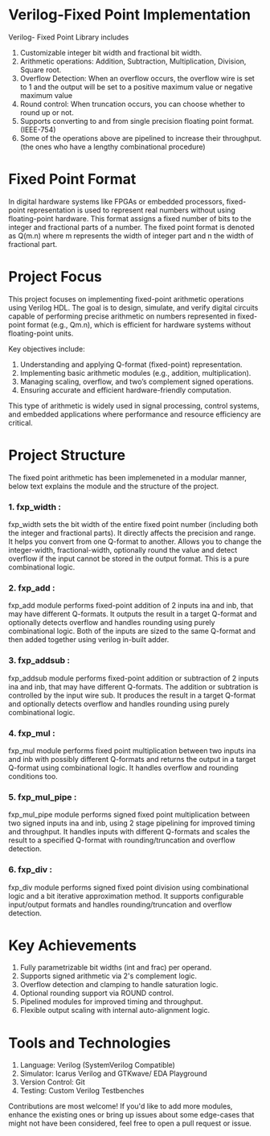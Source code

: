 # Verilog-Fixed Point Implementation
Verilog- Fixed Point Library includes
1. Customizable integer bit width and fractional bit width.
2. Arithmetic operations: Addition, Subtraction, Multiplication, Division, Square root.
3. Overflow Detection: When an overflow occurs, the overflow wire is set to 1 and the output will be set to a positive maximum value or negative maximum value
4. Round control: When truncation occurs, you can choose whether to round up or not.
5. Supports converting to and from single precision floating point format. (IEEE-754)
6. Some of the operations above are pipelined to increase their throughput. (the ones who have a lengthy combinational procedure)

# Fixed Point Format
In digital hardware systems like FPGAs or embedded processors, fixed-point representation is used to represent real numbers without using floating-point hardware. This format assigns a fixed number of bits to the integer and fractional parts of a number.
The fixed point format is denoted as  Q(m.n) where m represents the width of integer part and n the width of fractional part.

# Project Focus
This project focuses on implementing fixed-point arithmetic operations using Verilog HDL. The goal is to design, simulate, and verify digital circuits capable of performing precise arithmetic on numbers represented in fixed-point format (e.g., Qm.n), which is efficient for hardware systems without floating-point units.

Key objectives include:
1. Understanding and applying Q-format (fixed-point) representation.
2. Implementing basic arithmetic modules (e.g., addition, multiplication).
3. Managing scaling, overflow, and two’s complement signed operations.
4. Ensuring accurate and efficient hardware-friendly computation.

This type of arithmetic is widely used in signal processing, control systems, and embedded applications where performance and resource efficiency are critical.

# Project Structure
The fixed point arithmetic has been implemeneted in a modular manner, below text explains the module and the structure of the project.

### 1. fxp_width :
fxp_width sets the bit width of the entire fixed point number (including both the integer and fractional parts). It directly affects the precision and range.
It helps you convert from one Q-format to another. Allows you to change the integer-width, fractional-width, optionally round the value and detect overflow if the input cannot be stored in the output format. This is a pure combinational logic.
### 2. fxp_add :
fxp_add module performs fixed-point addition of 2 inputs ina and inb, that may have different Q-formats. It outputs the result in a target Q-format and optionally detects overflow and handles rounding using purely combinational logic. Both of the inputs are sized to the same Q-format and then added together using verilog in-built adder.
### 3. fxp_addsub : 
fxp_addsub module performs fixed-point addition or subtraction of 2 inputs ina and inb, that may have different Q-formats. The addition or subtration is controlled by the input wire sub. It produces the result in a target Q-format and optionally detects overflow and handles rounding using purely combinational logic. 
### 4. fxp_mul :
fxp_mul module performs fixed point multiplication between two inputs ina and inb with possibly different Q-formats and returns the output in a target Q-format using combinational logic. It handles overflow and rounding conditions too.
### 5. fxp_mul_pipe :
fxp_mul_pipe module performs signed fixed point multiplication between two signed inputs ina and inb, using 2 stage pipelining for improved timing and throughput. It handles inputs with different Q-formats and scales the result to a specified Q-format with rounding/truncation and overflow detection.
### 6. fxp_div :
fxp_div module performs signed fixed point division using combinational logic and a bit iterative approximation method. It supports configurable input/output formats and handles rounding/truncation and overflow detection.

# Key Achievements
1. Fully parametrizable bit widths (int and frac) per operand.
2. Supports signed arithmetic via 2's complement logic.
3. Overflow detection and clamping to handle saturation logic.
4. Optional rounding support via ROUND control.
5. Pipelined modules for improved timing and throughput.
6. Flexible output scaling with internal auto-alignment logic.

# Tools and Technologies
1. Language: Verilog (SystemVerilog Compatible)
2. Simulator: Icarus Verilog and GTKwave/ EDA Playground 
3. Version Control: Git
4. Testing: Custom Verilog Testbenches

Contributions are most welcome! If you'd like to add more modules, enhance the existing ones or bring up issues about some edge-cases that might not have been considered, feel free to open a pull request or issue.



